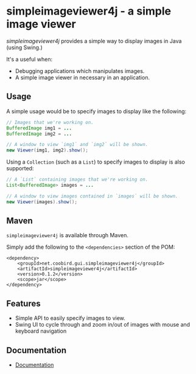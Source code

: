 simpleimageviewer4j - a simple image viewer
===========================================

*simpleimageviewer4j* provides a simple way to display images in Java (using Swing.)

It's a useful when:

* Debugging applications which manipulates images.
* A simple image viewer in necessary in an application.


Usage
-----

A simple usage would be to specify images to display like the following:

```java
// Images that we're working on.
BufferedImage img1 = ...
BufferedImage img2 = ...

// A window to view `img1` and `img2` will be shown.
new Viewer(img1, img2).show();
```

Using a `Collection` (such as a `List`) to specify images to display is also supported:

```java
// A `List` containing images that we're working on.
List<BufferedImage> images = ...

// A window to view images contained in `images` will be shown.
new Viewer(images).show();
```


Maven
-----

`simpleimageviewer4j` is available through Maven.

Simply add the following to the `<dependencies>` section of the POM:

```
<dependency>
	<groupId>net.coobird.gui.simpleimageviewer4j</groupId>
	<artifactId>simpleimageviewer4j</artifactId>
	<version>0.1.2</version>
	<scope>jar</scope>
</dependency>
```

Features
--------

* Simple API to easily specify images to view.
* Swing UI to cycle through and zoom in/out of images with mouse and keyboard navigation

Documentation
-------------

* [Documentation](https://coobird.github.io/simpleimageviewer4j/javadoc/0.1.2/)
